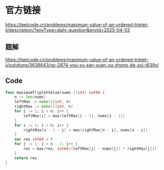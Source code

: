 # 官方链接
https://leetcode.cn/problems/maximum-value-of-an-ordered-triplet-ii/description/?envType=daily-question&envId=2025-04-03

## 题解
https://leetcode.cn/problems/maximum-value-of-an-ordered-triplet-ii/solutions/3638643/go-2874-you-xu-san-yuan-zu-zhong-de-zui-t639y/

## Code
```go
func maximumTripletValue(nums []int) int64 {
    n := len(nums)
    leftMax := make([]int, n)
    rightMax := make([]int, n)
    for i := 1; i < n; i++ {
        leftMax[i] = max(leftMax[i - 1], nums[i - 1])
    }
    for i := 1; i < n; i++ {
        rightMax[n - 1 - i] = max(rightMax[n - i], nums[n - i])
    }
    var res int64 = 0
    for j := 1; j < n - 1; j++ {
        res = max(res, int64((leftMax[j] - nums[j]) * rightMax[j]))
    }
    return res
}
```